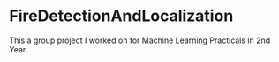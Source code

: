 # FireDetectionAndLocalization
This a group project I worked on for Machine Learning Practicals in 2nd Year.
